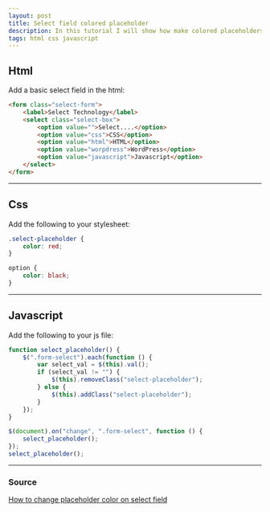 ```yaml
---
layout: post
title: Select field colored placeholder
description: In this tutorial I will show how make colored placeholders for a select input field, without changing the selected color.
tags: html css javascript
---
```


## Html

Add a basic select field in the html:

```html
<form class="select-form">
    <label>Select Technology</label>
    <select class="select-box">
        <option value="">Select....</option>
        <option value="css">CSS</option>
        <option value="html">HTML</option>
        <option value="worpdress">WordPress</option>
        <option value="javascript">Javascript</option>
    </select>
</form>
```

---

## Css

Add the following to your stylesheet:

```css
.select-placeholder {
    color: red;
}

option {
    color: black;
}
```

---

## Javascript

Add the following to your js file:

```javascript
function select_placeholder() {
    $(".form-select").each(function () {
        var select_val = $(this).val();
        if (select_val != "") {
            $(this).removeClass("select-placeholder");
        } else {
            $(this).addClass("select-placeholder");
        }
    });
}

$(document).on("change", ".form-select", function () {
    select_placeholder();
});
select_placeholder();
```

---

### Source

[How to change placeholder color on select field](https://www.thecodehubs.com/how-to-change-placeholder-color-on-select-field/)
